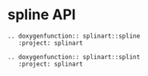 # spline API

```{eval-rst}
.. doxygenfunction:: splinart::spline
   :project: splinart
```

```{eval-rst}
.. doxygenfunction:: splinart::splint
   :project: splinart
```